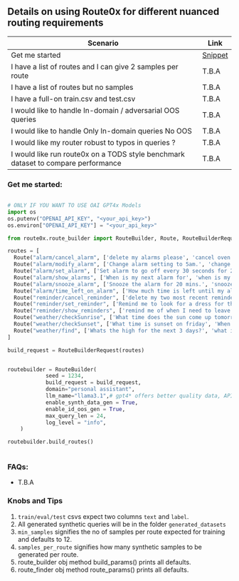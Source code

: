 ## Details on using Route0x for different nuanced routing requirements


| Scenario | Link |
|---------------|----------|
|Get me started | [Snippet](#get-me-started) |
|I have a list of routes and I can give 2 samples per route | T.B.A |
|I have a list of routes but no samples | T.B.A |
|I have a full-on train.csv and test.csv  | T.B.A |
|I would like to handle In-domain / adversarial OOS queries  | T.B.A |
|I would like to handle Only In-domain queries No OOS  | T.B.A |
|I would like my router robust to typos in queries ? | T.B.A |
|I would like run route0x on a TODS style benchmark dataset to compare performance | T.B.A |


### Get me started:

```python

# ONLY IF YOU WANT TO USE OAI GPT4x Models
import os
os.putenv("OPENAI_API_KEY", "<your_api_key>")
os.environ["OPENAI_API_KEY"] = "<your_api_key>"

from route0x.route_builder import RouteBuilder, Route, RouteBuilderRequest

routes = [
  Route("alarm/cancel_alarm", ['delete my alarms please', 'cancel oven alarm']),
  Route("alarm/modify_alarm", ['Change alarm setting to 5am.', 'change my 5am alarm to 6am please']),
  Route("alarm/set_alarm", ['Set alarm to go off every 30 seconds for 20 minutes', 'Set alarm every 3 minutes for 20 minutes.']),
  Route("alarm/show_alarms", ['When is my next alarm for', 'when is my alarm going to go off']),
  Route("alarm/snooze_alarm", ['Snooze the alarm for 20 mins.', 'snooze all the alarms']),
  Route("alarm/time_left_on_alarm", ['How much time is left until my alarm rings?', 'How much time do I have left on my alarm?']),
  Route("reminder/cancel_reminder", ['delete my two most recent reminders', 'Clear all reminders for this weekend']),
  Route("reminder/set_reminder", ['Remind me to look for a dress for the wedding on Friday', 'Remind me to get dog food at 4:30 pm']),
  Route("reminder/show_reminders", ['remind me of when I need to leave for my flight on Friday', 'Show my Reminders every 30 minutes until I swipe them as done']),
  Route("weather/checkSunrise", ['What time does the sun come up tomorrow', 'what time is sunrise tomorrow']),
  Route("weather/checkSunset", ['What time is sunset on friday', 'When does the sun set today?']),
  Route("weather/find", ['Whats the high for the next 3 days?', 'what is the temperature high and low for today'])
]

build_request = RouteBuilderRequest(routes)


routebuilder = RouteBuilder(
            seed = 1234,
            build_request = build_request,
            domain="personal assistant",
            llm_name="llama3.1",# gpt4* offers better quality data, API key searched in env, os.getenv("OPENAI_API_KEY")
            enable_synth_data_gen = True,
            enable_id_oos_gen = True,
            max_query_len = 24,
            log_level = "info",
    )

routebuilder.build_routes()
    
```

### FAQs:
- T.B.A

### Knobs and Tips

1. `train/eval/test` csvs expect two columns `text` and `label`.
2. All generated synthetic queries will be in the folder `generated_datasets`
3. `min_samples` signifies the no of samples per route expected for training and defaults to 12.
4. `samples_per_route` signifies how many synthetic samples to be generated per route.
5. route_builder obj method build_params() prints all defaults.
6. route_finder obj method route_params() prints all defaults.
